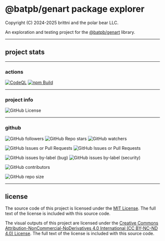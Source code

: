 # @batpb/genart package explorer

Copyright (C) 2024-2025 brittni and the polar bear LLC.

An exploration and testing project for the
[@batpb/genart](https://www.npmjs.com/package/@batpb/genart)
library.

----

## project stats

----

### actions

[![CodeQL](https://github.com/brittni-and-the-polar-bear/genart-explorer/actions/workflows/codeql.yml/badge.svg)](https://github.com/brittni-and-the-polar-bear/genart-explorer/actions/workflows/codeql.yml)
[![npm Build](https://github.com/brittni-and-the-polar-bear/genart-explorer/actions/workflows/npm-build.yml/badge.svg)](https://github.com/brittni-and-the-polar-bear/genart-explorer/actions/workflows/npm-build.yml)

----

### project info

![GitHub License](https://img.shields.io/github/license/brittni-and-the-polar-bear/genart-explorer)

----

### github

![GitHub followers](https://img.shields.io/github/followers/brittni-and-the-polar-bear)
![GitHub Repo stars](https://img.shields.io/github/stars/brittni-and-the-polar-bear/genart-explorer)
![GitHub watchers](https://img.shields.io/github/watchers/brittni-and-the-polar-bear/genart-explorer)

![GitHub Issues or Pull Requests](https://img.shields.io/github/issues/brittni-and-the-polar-bear/genart-explorer)
![GitHub Issues or Pull Requests](https://img.shields.io/github/issues-pr/brittni-and-the-polar-bear/genart-explorer)

![GitHub issues by-label (bug)](https://img.shields.io/github/issues/brittni-and-the-polar-bear/genart-explorer/bug?color=red)
![GitHub issues by-label (security)](https://img.shields.io/github/issues/brittni-and-the-polar-bear/genart-explorer/security?color=red)

![GitHub contributors](https://img.shields.io/github/contributors-anon/brittni-and-the-polar-bear/genart-explorer)

![GitHub repo size](https://img.shields.io/github/repo-size/brittni-and-the-polar-bear/genart-explorer)

----

## license

The source code of this project is licensed under the
[MIT License](https://opensource.org/license/mit).
The full text of the license is included with this source code.

The visual outputs of this project are licensed under the
[Creative Commons Attribution-NonCommercial-NoDerivatives 4.0 International (CC BY-NC-ND 4.0) License](https://creativecommons.org/licenses/by-nc-nd/4.0/).
The full text of the license is included with this source code.
